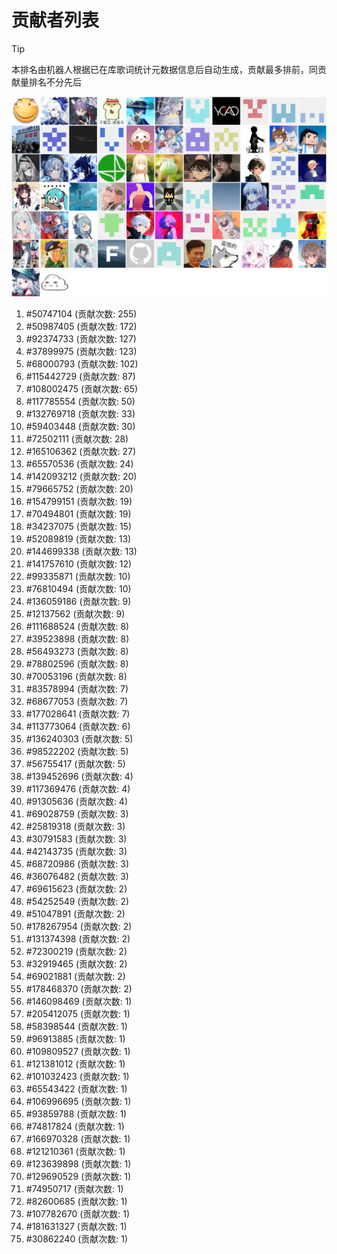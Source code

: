 # 贡献者列表

> [!TIP]
> 本排名由机器人根据已在库歌词统计元数据信息后自动生成，贡献最多排前，同贡献量排名不分先后

![贡献者头像画廊](./CONTRIBUTORS.svg)

1. #50747104 (贡献次数: 255)
2. #50987405 (贡献次数: 172)
3. #92374733 (贡献次数: 127)
4. #37899975 (贡献次数: 123)
5. #68000793 (贡献次数: 102)
6. #115442729 (贡献次数: 87)
7. #108002475 (贡献次数: 65)
8. #117785554 (贡献次数: 50)
9. #132769718 (贡献次数: 33)
10. #59403448 (贡献次数: 30)
11. #72502111 (贡献次数: 28)
12. #165106362 (贡献次数: 27)
13. #65570536 (贡献次数: 24)
14. #142093212 (贡献次数: 20)
15. #79665752 (贡献次数: 20)
16. #154799151 (贡献次数: 19)
17. #70494801 (贡献次数: 19)
18. #34237075 (贡献次数: 15)
19. #52089819 (贡献次数: 13)
20. #144699338 (贡献次数: 13)
21. #141757610 (贡献次数: 12)
22. #99335871 (贡献次数: 10)
23. #76810494 (贡献次数: 10)
24. #136059186 (贡献次数: 9)
25. #12137562 (贡献次数: 9)
26. #111688524 (贡献次数: 8)
27. #39523898 (贡献次数: 8)
28. #56493273 (贡献次数: 8)
29. #78802596 (贡献次数: 8)
30. #70053196 (贡献次数: 8)
31. #83578994 (贡献次数: 7)
32. #68677053 (贡献次数: 7)
33. #177028641 (贡献次数: 7)
34. #113773064 (贡献次数: 6)
35. #136240303 (贡献次数: 5)
36. #98522202 (贡献次数: 5)
37. #56755417 (贡献次数: 5)
38. #139452696 (贡献次数: 4)
39. #117369476 (贡献次数: 4)
40. #91305636 (贡献次数: 4)
41. #69028759 (贡献次数: 3)
42. #25819318 (贡献次数: 3)
43. #30791583 (贡献次数: 3)
44. #42143735 (贡献次数: 3)
45. #68720986 (贡献次数: 3)
46. #36076482 (贡献次数: 3)
47. #69615623 (贡献次数: 2)
48. #54252549 (贡献次数: 2)
49. #51047891 (贡献次数: 2)
50. #178267954 (贡献次数: 2)
51. #131374398 (贡献次数: 2)
52. #72300219 (贡献次数: 2)
53. #32919465 (贡献次数: 2)
54. #69021881 (贡献次数: 2)
55. #178468370 (贡献次数: 2)
56. #146098469 (贡献次数: 1)
57. #205412075 (贡献次数: 1)
58. #58398544 (贡献次数: 1)
59. #96913885 (贡献次数: 1)
60. #109809527 (贡献次数: 1)
61. #121381012 (贡献次数: 1)
62. #101032423 (贡献次数: 1)
63. #65543422 (贡献次数: 1)
64. #106996695 (贡献次数: 1)
65. #93859788 (贡献次数: 1)
66. #74817824 (贡献次数: 1)
67. #166970328 (贡献次数: 1)
68. #121210361 (贡献次数: 1)
69. #123639898 (贡献次数: 1)
70. #129690529 (贡献次数: 1)
71. #74950717 (贡献次数: 1)
72. #82600685 (贡献次数: 1)
73. #107782670 (贡献次数: 1)
74. #181631327 (贡献次数: 1)
75. #30862240 (贡献次数: 1)
